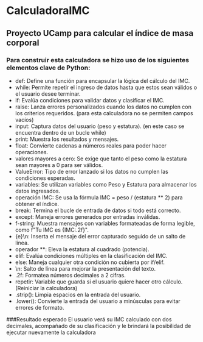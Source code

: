 # CalculadoraIMC
## Proyecto UCamp para calcular el índice de masa corporal

### Para construir esta calculadora se hizo uso de los siguientes elementos clave de Python:
- def: Define una función para encapsular la lógica del cálculo del IMC.
- while: Permite repetir el ingreso de datos hasta que estos sean válidos o el usuario desee terminar.
- if: Evalúa condiciones para validar datos y clasificar el IMC.
- raise: Lanza errores personalizados cuando los datos no cumplen con los criterios requeridos. (para esta calculadora no se permiten campos vacíos)
- input: Captura datos del usuario (peso y estatura). (en este caso se encuentra dentro de un bucle while)
- print: Muestra los resultados y mensajes.
- float: Convierte cadenas a números reales para poder hacer operaciones.
- valores mayores a cero: Se exige que tanto el peso como la estatura sean mayores a 0 para ser válidos.
- ValueError: Tipo de error lanzado si los datos no cumplen las condiciones esperadas.
- variables: Se utilizan variables como Peso y Estatura para almacenar los datos ingresados.
- operación IMC: Se usa la fórmula IMC = peso / (estatura ** 2) para obtener el índice.
- break: Termina el bucle de entrada de datos si todo está correcto.
- except: Maneja errores generados por entradas inválidas.
- f-string: Muestra mensajes con variables formateadas de forma legible, como f"Tu IMC es {IMC:.2f}".
- {e}\n: Inserta el mensaje del error capturado seguido de un salto de línea.
- operador **: Eleva la estatura al cuadrado (potencia).
- elif: Evalúa condiciones múltiples en la clasificación del IMC.
- else: Maneja cualquier otra condición no cubierta por if/elif.
- \n: Salto de línea para mejorar la presentación del texto.
- .2f: Formatea números decimales a 2 cifras.
- repetir: Variable que guarda si el usuario quiere hacer otro cálculo. (Reiniciar la calculadora)
- .strip(): Limpia espacios en la entrada del usuario.
- .lower(): Convierte la entrada del usuario a minúsculas para evitar errores de formato.

###Resultado esperado
El usuario verá su IMC calculado con dos decimales, acompañado de su clasificación y le brindará la posibilidad de ejecutar nuevamente la calculadora


